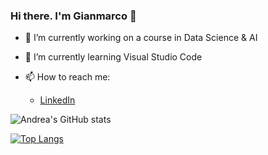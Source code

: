 ### Hi there. I'm Gianmarco 👋

<!--
**misternessuno/i_am_a_datascientist** is a ✨ *special* ✨ repository because its `README.md` (this file) appears on your GitHub profile.
-->

* 🔭 I’m currently working on a course in Data Science & AI
* 🌱 I’m currently learning Visual Studio Code

* 📫 How to reach me:
    * [LinkedIn](https://www.linkedin.com/in/gianmarcotuccericimini/)

![Andrea's GitHub stats](https://github-readme-stats.vercel.app/api?username=misternessuno)

[![Top Langs](https://github-readme-stats.vercel.app/api/top-langs/?username=misternessuno)](https://github.com/misternessuno/github-readme-stats)
